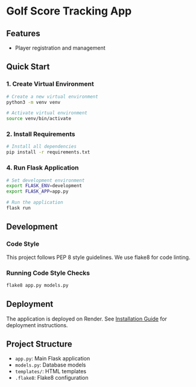# Golf Score Tracking App

## Features
- Player registration and management

## Quick Start

### 1. Create Virtual Environment
```bash
# Create a new virtual environment
python3 -m venv venv

# Activate virtual environment
source venv/bin/activate
```

### 2. Install Requirements
```bash
# Install all dependencies
pip install -r requirements.txt
```

### 4. Run Flask Application
```bash
# Set development environment
export FLASK_ENV=development
export FLASK_APP=app.py

# Run the application
flask run
```

## Development

### Code Style
This project follows PEP 8 style guidelines. We use flake8 for code linting.

### Running Code Style Checks
```bash
flake8 app.py models.py
```

## Deployment
The application is deployed on Render. See [Installation Guide](docs/installation_guide.md) for deployment instructions.

## Project Structure
- `app.py`: Main Flask application
- `models.py`: Database models
- `templates/`: HTML templates
- `.flake8`: Flake8 configuration
